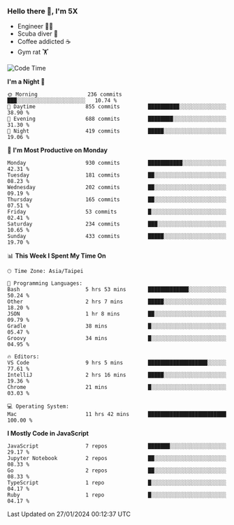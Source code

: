 ### Hello there 👋, I'm 5X

* Engineer 👨‍💻
* Scuba diver 🤿
* Coffee addicted ☕️
* Gym rat 🏋️

<!--START_SECTION:waka-->
![Code Time](http://img.shields.io/badge/Code%20Time-776%20hrs%2021%20mins-blue)

**I'm a Night 🦉** 

```text
🌞 Morning                236 commits         ███░░░░░░░░░░░░░░░░░░░░░░   10.74 % 
🌆 Daytime                855 commits         ██████████░░░░░░░░░░░░░░░   38.90 % 
🌃 Evening                688 commits         ████████░░░░░░░░░░░░░░░░░   31.30 % 
🌙 Night                  419 commits         █████░░░░░░░░░░░░░░░░░░░░   19.06 % 
```
📅 **I'm Most Productive on Monday** 

```text
Monday                   930 commits         ███████████░░░░░░░░░░░░░░   42.31 % 
Tuesday                  181 commits         ██░░░░░░░░░░░░░░░░░░░░░░░   08.23 % 
Wednesday                202 commits         ██░░░░░░░░░░░░░░░░░░░░░░░   09.19 % 
Thursday                 165 commits         ██░░░░░░░░░░░░░░░░░░░░░░░   07.51 % 
Friday                   53 commits          █░░░░░░░░░░░░░░░░░░░░░░░░   02.41 % 
Saturday                 234 commits         ███░░░░░░░░░░░░░░░░░░░░░░   10.65 % 
Sunday                   433 commits         █████░░░░░░░░░░░░░░░░░░░░   19.70 % 
```


📊 **This Week I Spent My Time On** 

```text
🕑︎ Time Zone: Asia/Taipei

💬 Programming Languages: 
Bash                     5 hrs 53 mins       █████████████░░░░░░░░░░░░   50.24 % 
Other                    2 hrs 7 mins        █████░░░░░░░░░░░░░░░░░░░░   18.20 % 
JSON                     1 hr 8 mins         ██░░░░░░░░░░░░░░░░░░░░░░░   09.79 % 
Gradle                   38 mins             █░░░░░░░░░░░░░░░░░░░░░░░░   05.47 % 
Groovy                   34 mins             █░░░░░░░░░░░░░░░░░░░░░░░░   04.95 % 

🔥 Editors: 
VS Code                  9 hrs 5 mins        ███████████████████░░░░░░   77.61 % 
IntelliJ                 2 hrs 16 mins       █████░░░░░░░░░░░░░░░░░░░░   19.36 % 
Chrome                   21 mins             █░░░░░░░░░░░░░░░░░░░░░░░░   03.03 % 

💻 Operating System: 
Mac                      11 hrs 42 mins      █████████████████████████   100.00 % 
```

**I Mostly Code in JavaScript** 

```text
JavaScript               7 repos             ███████░░░░░░░░░░░░░░░░░░   29.17 % 
Jupyter Notebook         2 repos             ██░░░░░░░░░░░░░░░░░░░░░░░   08.33 % 
Go                       2 repos             ██░░░░░░░░░░░░░░░░░░░░░░░   08.33 % 
TypeScript               1 repo              █░░░░░░░░░░░░░░░░░░░░░░░░   04.17 % 
Ruby                     1 repo              █░░░░░░░░░░░░░░░░░░░░░░░░   04.17 % 
```




 Last Updated on 27/01/2024 00:12:37 UTC
<!--END_SECTION:waka-->

